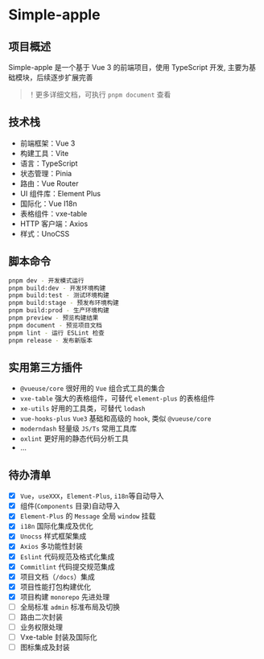 # Simple-apple

## 项目概述

Simple-apple 是一个基于 Vue 3 的前端项目，使用 TypeScript 开发, 主要为基础模块，后续逐步扩展完善

> ！更多详细文档，可执行 `pnpm document` 查看

## 技术栈

- 前端框架：Vue 3
- 构建工具：Vite
- 语言：TypeScript
- 状态管理：Pinia
- 路由：Vue Router
- UI 组件库：Element Plus
- 国际化：Vue I18n
- 表格组件：vxe-table
- HTTP 客户端：Axios
- 样式：UnoCSS

## 脚本命令

```bash
pnpm dev - 开发模式运行
pnpm build:dev - 开发环境构建
pnpm build:test - 测试环境构建
pnpm build:stage - 预发布环境构建
pnpm build:prod - 生产环境构建
pnpm preview - 预览构建结果
pnpm document - 预览项目文档
pnpm lint - 运行 ESLint 检查
pnpm release - 发布新版本
```

## 实用第三方插件

- `@vueuse/core` 很好用的 `Vue` 组合式工具的集合
- `vxe-table` 强大的表格组件，可替代 `element-plus` 的表格组件
- `xe-utils` 好用的工具类，可替代 `lodash`
- `vue-hooks-plus` `Vue3` 基础和高级的 `hook`, 类似 `@vueuse/core`
- `moderndash` 轻量级 `JS/Ts` 常用工具库
- `oxlint` 更好用的静态代码分析工具
- ...

## 待办清单

- [x] `Vue`，`useXXX`，`Element-Plus`, `i18n`等自动导入
- [x] 组件(`Components` 目录)自动导入
- [x] `Element-Plus` 的 `Message` 全局 `window` 挂载
- [x] `i18n` 国际化集成及优化
- [x] `Unocss` 样式框架集成
- [x] `Axios` 多功能性封装
- [x] `Eslint` 代码规范及格式化集成
- [x] `Commitlint` 代码提交规范集成
- [x] 项目文档（`/docs`）集成
- [x] 项目性能打包构建优化
- [x] 项目构建 `monorepo` 先进处理
- [ ] 全局标准 `admin` 标准布局及切换
- [ ] 路由二次封装
- [ ] 业务权限处理
- [ ] Vxe-table 封装及国际化
- [ ] 图标集成及封装
